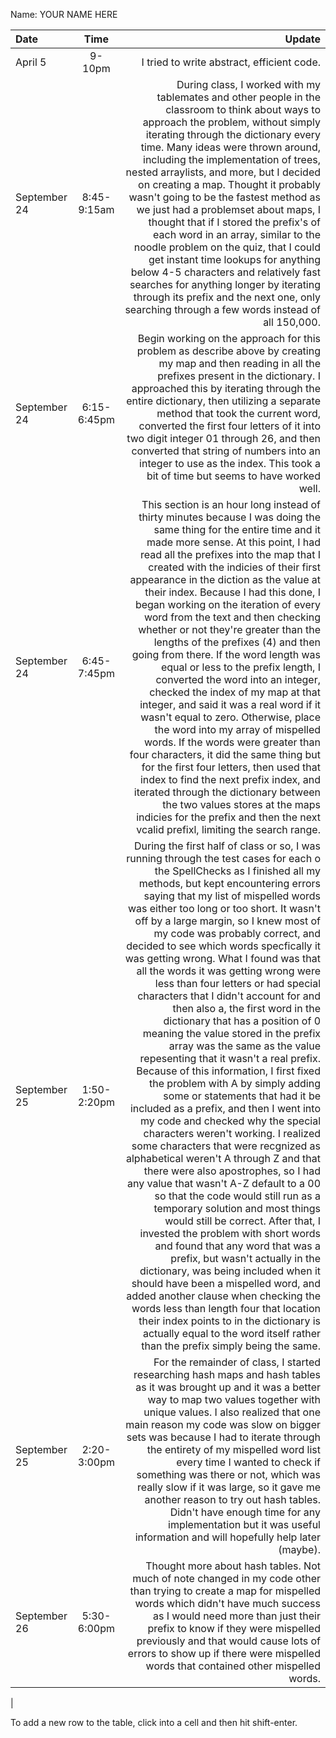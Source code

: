 Name: YOUR NAME HERE

| Date         |    Time     |                                                                                                                                                                                                                                                                                                                                                                                                                                                                                                                                                                                                                                                                                                                                                                                                                                                                                                                                                                                                                                                                                                                                                                                                                                                                                                                                                                                                                                                                                                                                                                                                                                                        Update |
|:-------------|:-----------:|--------------------------------------------------------------------------------------------------------------------------------------------------------------------------------------------------------------------------------------------------------------------------------------------------------------------------------------------------------------------------------------------------------------------------------------------------------------------------------------------------------------------------------------------------------------------------------------------------------------------------------------------------------------------------------------------------------------------------------------------------------------------------------------------------------------------------------------------------------------------------------------------------------------------------------------------------------------------------------------------------------------------------------------------------------------------------------------------------------------------------------------------------------------------------------------------------------------------------------------------------------------------------------------------------------------------------------------------------------------------------------------------------------------------------------------------------------------------------------------------------------------------------------------------------------------------------------------------------------------------------------------------------------------:|
| April 5      |   9-10pm    |                                                                                                                                                                                                                                                                                                                                                                                                                                                                                                                                                                                                                                                                                                                                                                                                                                                                                                                                                                                                                                                                                                                                                                                                                                                                                                                                                                                                                                                                                                                                                                                                                    I tried to write abstract, efficient code. |
| September 24 | 8:45-9:15am |                                                                                                                                                                                                                                                                                                                                                                                                                                                                                                                                                                                                                                                                                                                                                                                                                                                                                 During class, I worked with my tablemates and other people in the classroom to think about ways to approach the problem, without simply iterating through the dictionary every time. Many ideas were thrown around, including the implementation of trees, nested arraylists, and more, but I decided on creating a map. Thought it probably wasn't going to be the fastest method as we just had a problemset about maps, I thought that if I stored the prefix's of each word in an array, similar to the noodle problem on the quiz, that I could get instant time lookups for anything below 4-5 characters and relatively fast searches for anything longer by iterating through its prefix and the next one, only searching through a few words instead of all 150,000. |
| September 24 | 6:15-6:45pm |                                                                                                                                                                                                                                                                                                                                                                                                                                                                                                                                                                                                                                                                                                                                                                                                                                                                                                                                                                                                                                                                                                                                                             Begin working on the approach for this problem as describe above by creating my map and then reading in all the prefixes present in the dictionary. I approached this by iterating through the entire dictionary, then utilizing a separate method that took the current word, converted the first four letters of it into two digit integer 01 through 26, and then converted that string of numbers into an integer to use as the index. This took a bit of time but seems to have worked well. |
| September 24 | 6:45-7:45pm |                                                                                                                                                                                                                                                                                                                                                                                                                                                                                                                                                    This section is an hour long instead of thirty minutes because I was doing the same thing for the entire time and it made more sense. At this point, I had read all the prefixes into the map that I created with the indicies of their first appearance in the diction as the value at their index. Because I had this done, I began working on the iteration of every word from the text and then checking whether or not they're greater than the lengths of the prefixes (4) and then going from there. If the word length was equal or less to the prefix length, I converted the word into an integer, checked the index of my map at that integer, and said it was a real word if it wasn't equal to zero. Otherwise, place the word into my array of mispelled words. If the words were greater than four characters, it did the same thing but for the first four letters, then used that index to find the next prefix index, and iterated through the dictionary between the two values stores at the maps indicies for the prefix and then the next vcalid prefixl, limiting the search range. |
| September 25 | 1:50-2:20pm | During the first half of class or so, I was running through the test cases for each o the SpellChecks as I finished all my methods, but kept encountering errors saying that my list of mispelled words was either too long or too short. It wasn't off by a large margin, so I knew most of my code was probably correct, and decided to see which words specfically it was getting wrong. What I found was that all the words it was getting wrong were less than four letters or had special characters that I didn't account for and then also a, the first word in the dictionary that has a position of 0 meaning the value stored in the prefix array was the same as the value repesenting that it wasn't a real prefix. Because of this information, I first fixed the problem with A by simply adding some or statements that had it be included as a prefix, and then I went into my code and checked why the special characters weren't working. I realized some characters that were recgnized as alphabetical weren't A through Z and that there were also apostrophes, so I had any value that wasn't A-Z default to a 00 so that the code would still run as a temporary solution and most things would still be correct. After that, I invested the problem with short words and found that any word that was a prefix, but wasn't actually in the dictionary, was being included when it should have been a mispelled word, and added another clause when checking the words less than length four that location their index points to in the dictionary is actually equal to the word itself rather than the prefix simply being the same. |
| September 25 | 2:20-3:00pm |                                                                                                                                                                                                                                                                                                                                                                                                                                                                                                                                                                                                                                                                                                                                                                                                                                                                                                                                                                                                                                                          For the remainder of class, I started researching hash maps and hash tables as it was brought up and it was a better way to map two values together with unique values. I also realized that one main reason my code was slow on bigger sets was because I had to iterate through the entirety of my mispelled word list every time I wanted to check if something was there or not, which was really slow if it was large, so it gave me another reason to try out hash tables. Didn't have enough time for any implementation but it was useful information and will hopefully help later (maybe). |
| September 26 | 5:30-6:00pm |                                                                                                                                                                                                                                                                                                                                                                                                                                                                                                                                                                                                                                                                                                                                                                                                                                                                                                                                                                                                                                                                                                                                                                                                                                                                                             Thought more about hash tables. Not much of note changed in my code other than trying to create a map for mispelled words which didn't have much success as I would need more than just their prefix to know if they were mispelled previously and that would cause lots of errors to show up if there were mispelled words that contained other mispelled words. |
|


To add a new row to the table, click into a cell and then hit shift-enter.